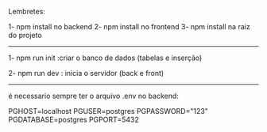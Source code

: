 Lembretes:

1- npm install no backend
2- npm install no frontend
3- npm install na raiz do projeto

_________________________________________________

1- npm run init :criar o banco de dados (tabelas e inserção)

2- npm run dev : inicia o servidor (back e front)

__________________________________________________

é necessario sempre ter o arquivo .env no backend:

PGHOST=localhost
PGUSER=postgres
PGPASSWORD="123"
PGDATABASE=postgres
PGPORT=5432
